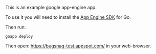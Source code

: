 This is an example google app-engine app.

To use it you will need to install the [App Engine
SDK](https://cloud.google.com/appengine/downloads) for Go.

Then run:

    goapp deploy

Then open: https://bugsnag-test.appspot.com/ in your web-browser.
